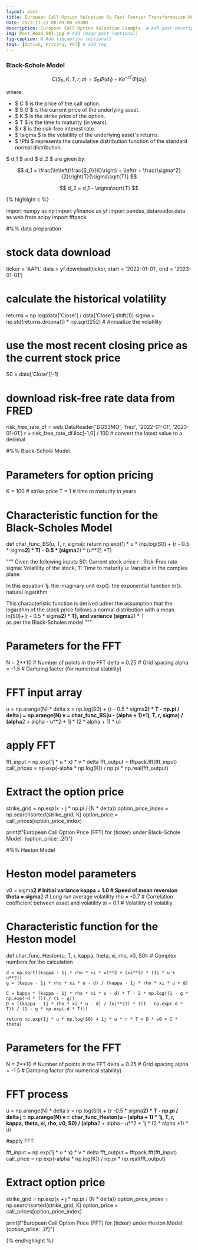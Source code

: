 ```yaml
---
layout: post
title: European Call Option Valuation By Fast Fourier Transformation Method
date: 2023-11-21 00:00:00 +0300
description: European Call Option Valuation Example. # Add post description (optional)
img: Post_Head_001.jpg # Add image post (optional)
fig-caption: # Add figcaption (optional)
tags: [Option, Pricing, FFT] # add tag
---
```


### Black-Schole Model



$$ C(S_0, K, T, r, \sigma) = S_0 \Phi(d_1) - K e^{-rT} \Phi(d_2) $$

where:
- $ C $ is the price of the call option.
- $ S_0 $ is the current price of the underlying asset.
- $ K $ is the strike price of the option.
- $ T $ is the time to maturity (in years).
- $ r $ is the risk-free interest rate.
- $ \sigma $ is the volatility of the underlying asset's returns.
- $ \Phi $ represents the cumulative distribution function of the standard normal distribution.

$ d_1 $ and $ d_2 $ are given by:

$$ d_1 = \frac{\ln\left(\frac{S_0}{K}\right) + \left(r + \frac{\sigma^2}{2}\right)T}{\sigma\sqrt{T}} $$

$$ d_2 = d_1 - \sigma\sqrt{T} $$


{% highlight c %}

import numpy as np
import yfinance as yf
import pandas_datareader.data as web
from scipy import fftpack

#%% data preparation 

# stock data download
ticker = 'AAPL'
data   = yf.download(ticker, start = '2022-01-01', end = '2023-01-01')

# calculate the historical volatility
returns  = np.log(data['Close'] / data['Close'].shift(1))
sigma    = np.std(returns.dropna()) * np.sqrt(252) # Annualize the volatility

# use the most recent closing price as the current stock price
S0 = data['Close'][-1]

# download risk-free rate data from FRED
risk_free_rate_df = web.DataReader('DGS3MO', 'fred', '2022-01-01', '2023-01-01')
r                 = risk_free_rate_df.iloc[-1,0] / 100 # convert the latest value to a decimal

#%% Black-Schole Model

# Parameters for option pricing
K = 100 # strike price
T = 1   # time to maturity in years

# Characteristic function for the Black-Scholes Model
def char_func_BS(u, T, r, sigma):
    return np.exp(1j * u * (np.log(S0) + (r - 0.5 * sigma**2) * T) - 0.5 * (sigma**2) * (u**2) *T)

"""
Given the following inputs
        S0:    Current stock price
        r :    Risk-Free rate
        sigma: Volatility of the stock,
        T:     Time to maturity
        u:     Variable in the complex plane
        
In this equation
        1j:    the imaginary unit
        exp(): the exponential function
        ln():  natural logarithm
        
This characteristic function is derived udner the assumption that the logarithm of the stock price
follows a normal distribution with a mean ln(S0)+(r - 0.5 * sigma**2) * T), and variance  (sigma**2) * T   
as per the Black-Scholes model
"""

# Parameters for the FFT
N     = 2**10 # Number of points in the FFT
delta = 0.25  # Grid spacing
alpha = -1.5  # Damping factor (for numerical stability)

# FFT input array
u = np.arange(N) * delta
x = np.log(S0) + (r - 0.5 * sigma**2) * T - np.pi / delta
j = np.arange(N)
v = char_func_BS(u - (alpha + 1)*1j, T, r, sigma) / (alpha**2 + alpha - u**2 + 1j * (2 * alpha + 1) * u)

# apply FFT
fft_input   = np.exp(1j * u * x) * v * delta
fft_output  = fftpack.fft(fft_input)
call_prices = np.exp(-alpha * np.log(K)) / np.pi * np.real(fft_output)

# Extract the option price
strike_grid = np.exp(x + j * np.pi / (N * delta))
option_price_index = np.searchsorted(strike_grid, K)
option_price = call_prices[option_price_index]

print(f"European Call Option Price (FFT) for {ticker} under Black-Schole Model: {option_price: .2f}")

#%% Heston Model

# Heston model parameters

v0    = sigma**2 # Initial variance
kappa = 1.0      # Speed of mean reversion
theta = sigma**2 # Long run average volatility
rho   = -0.7     # Correlation coefficient between asset and volatility
xi    = 0.1      # Volatility of volatiliy

# Characteristic function for the Heston model

def char_func_Heston(u, T, r, kappa, theta, xi, rho, v0, S0):
    # Complex numbers for the calculation
    
    d = np.sqrt((kappa - 1j * rho * xi * u)**2 + (xi**2) * (1j * u + u**2))
    g = (kappa - 1j * rho * xi * u - d) / (kappa - 1j * rho * xi * u + d)
    
    C = kappa * (kappa - 1j * rho * xi * u - d) * T - 2 * np.log((1 - g * np.exp(-d * T)) / (1 - g))
    D = ((kappa - 1j * rho * xi * u - d) / (xi**2)) * ((1 - np.exp(-d * T)) / (1 - g * np.exp(-d * T)))
    
    return np.exp(1j * u * np.log(S0) + 1j * u * r * T + D * v0 + C * theta)

# Parameters for the FFT
N     = 2**10 # Number of points in the FFT
delta = 0.25  # Grid spacing
alpha = -1.5  # Damping factor (for numerical stability)

# FFT process

u = np.arange(N) * delta
x = np.log(S0) + (r -0.5 * sigma**2) * T - np.pi / delta
j = np.arange(N)
v = char_func_Heston(u - (alpha + 1) * 1j, T, r, kappa, theta, xi, rho, v0, S0) / (alpha**2 + alpha - u**2 + 1j * (2 * alpha +1) * u)

#apply FFT

fft_input   = np.exp(1j * u * x) * v * delta
fft_output  = fftpack.fft(fft_input)
call_price  = np.exp(-alpha * np.log(K)) / np.pi * np.real(fft_output)


# Extract option price

strike_grid = np.exp(x + j * np.pi / (N * delta))
option_price_index = np.searchsorted(strike_grid, K)
option_price = call_prices[option_price_index]

print(f"European Call Option Price (FFT) for {ticker} under Heston Model: {option_price: .2f}")

{% endhighlight %}